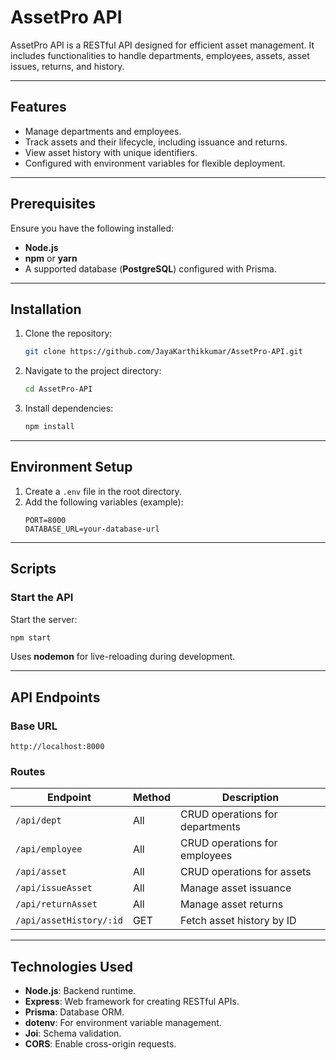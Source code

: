 # AssetPro API

AssetPro API is a RESTful API designed for efficient asset management. It includes functionalities to handle departments, employees, assets, asset issues, returns, and history.

---

## Features

- Manage departments and employees.
- Track assets and their lifecycle, including issuance and returns.
- View asset history with unique identifiers.
- Configured with environment variables for flexible deployment.

---

## Prerequisites

Ensure you have the following installed:

- **Node.js**
- **npm** or **yarn**
- A supported database (**PostgreSQL**) configured with Prisma.

---

## Installation

1. Clone the repository:
   ```bash
   git clone https://github.com/JayaKarthikkumar/AssetPro-API.git
   ```

2. Navigate to the project directory:
   ```bash
   cd AssetPro-API
   ```

3. Install dependencies:
   ```bash
   npm install
   ```

---

## Environment Setup

1. Create a `.env` file in the root directory.
2. Add the following variables (example):
   ```env
   PORT=8000
   DATABASE_URL=your-database-url
   ```

---

## Scripts

### Start the API

Start the server:
```bash
npm start
```
Uses **nodemon** for live-reloading during development.

---

## API Endpoints

### Base URL
```
http://localhost:8000
```

### Routes

| Endpoint              | Method | Description                        |
|-----------------------|--------|------------------------------------|
| `/api/dept`           | All    | CRUD operations for departments   |
| `/api/employee`       | All    | CRUD operations for employees     |
| `/api/asset`          | All    | CRUD operations for assets        |
| `/api/issueAsset`     | All    | Manage asset issuance             |
| `/api/returnAsset`    | All    | Manage asset returns              |
| `/api/assetHistory/:id` | GET    | Fetch asset history by ID         |

---

## Technologies Used

- **Node.js**: Backend runtime.
- **Express**: Web framework for creating RESTful APIs.
- **Prisma**: Database ORM.
- **dotenv**: For environment variable management.
- **Joi**: Schema validation.
- **CORS**: Enable cross-origin requests.



